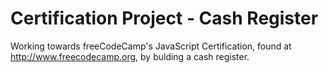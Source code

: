# Certification Project - Cash Register
Working towards freeCodeCamp's JavaScript Certification, found at http://www.freecodecamp.org, by bulding a cash register.